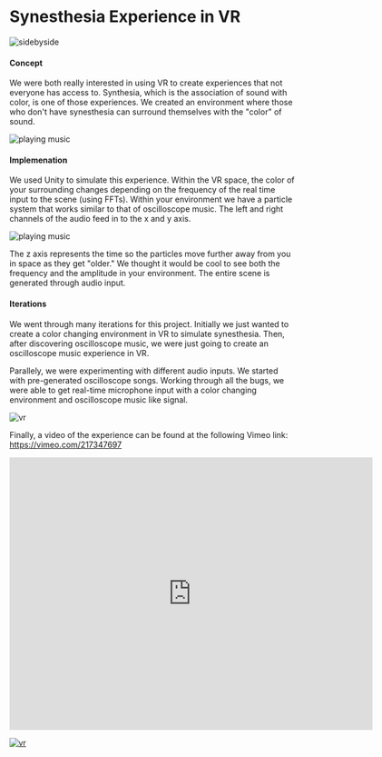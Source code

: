 # Synesthesia Experience in VR 

![sidebyside](https://github.com/ranjinipnarayan/VR_Synesthesia/blob/master/final_images/IMG_5943.JPG)

#### Concept
We were both really interested in using VR to create experiences that not everyone has access to. Synthesia, which is the association of sound with color, is one of those experiences. We created an environment where those who don't have synesthesia can surround themselves with the "color" of sound. 

![playing music](https://github.com/ranjinipnarayan/VR_Synesthesia/blob/master/final_images/IMG_5970.JPG)

#### Implemenation 
We used Unity to simulate this experience. Within the VR space, the color of your surrounding changes depending on the frequency of the real time input to the scene (using FFTs). Within your environment we have a particle system that works similar to that of oscilloscope music. The left and right channels of the audio feed in to the x and y axis. 

![playing music](https://github.com/ranjinipnarayan/VR_Synesthesia/blob/master/final_images/IMG_5948.JPG)

The z axis represents the time so the particles move further away from you in space as they get "older." We thought it would be cool to see both the frequency and the amplitude in your environment. The entire scene is generated through audio input. 

#### Iterations 
We went through many iterations for this project. Initially we just wanted to create a color changing environment in VR to simulate synesthesia. Then, after discovering oscilloscope music, we were just going to create an oscilloscope music experience in VR. 

Parallely, we were experimenting with different audio inputs. We started with pre-generated oscilloscope songs. Working through all the bugs, we were able to get real-time microphone input with a color changing environment and oscilloscope music like signal. 

![vr](https://github.com/ranjinipnarayan/VR_Synesthesia/blob/master/final_images/IMG_5993%20(1).JPG)

Finally, a video of the experience can be found at the following Vimeo link:
https://vimeo.com/217347697

<iframe src="https://player.vimeo.com/video/217347697" width="640" height="480" frameborder="0" webkitallowfullscreen mozallowfullscreen allowfullscreen></iframe>

[![vr](https://github.com/ranjinipnarayan/VR_Synesthesia/blob/master/final_images/IMG_5994.JPG)](https://www.youtube.com/watch?v=7EUnN9Eg88A&feature=youtu.be)
